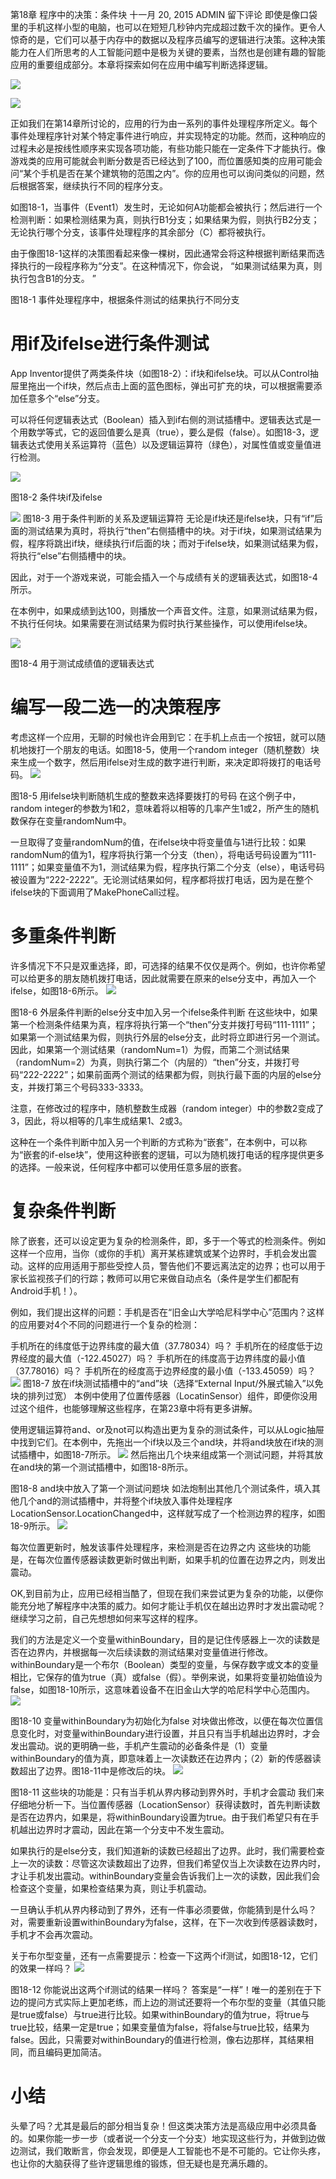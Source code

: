 第18章 程序中的决策：条件块
十一月 20, 2015 ADMIN	留下评论
即使是像口袋里的手机这样小型的电脑，也可以在短短几秒钟内完成超过数千次的操作。更令人惊奇的是，它们可以基于内存中的数据以及程序员编写的逻辑进行决策。这种决策能力在人们所思考的人工智能问题中是极为关键的要素，当然也是创建有趣的智能应用的重要组成部分。本章将探索如何在应用中编写判断选择逻辑。

![](./images/0-7.png)


 ![](./images/1-7.png)
 
正如我们在第14章所讨论的，应用的行为由一系列的事件处理程序所定义。每个事件处理程序针对某个特定事件进行响应，并实现特定的功能。然而，这种响应的过程未必是按线性顺序来实现各项功能，有些功能只能在一定条件下才能执行。像游戏类的应用可能就会判断分数是否已经达到了100，而位置感知类的应用可能会问“某个手机是否在某个建筑物的范围之内”。你的应用也可以询问类似的问题，然后根据答案，继续执行不同的程序分支。

如图18-1，当事件（Event1）发生时，无论如何A功能都会被执行；然后进行一个检测判断：如果检测结果为真，则执行B1分支；如果结果为假，则执行B2分支；无论执行哪个分支，该事件处理程序的其余部分（C）都将被执行。

由于像图18-1这样的决策图看起来像一棵树，因此通常会将这种根据判断结果而选择执行的一段程序称为“分支”。在这种情况下，你会说， “如果测试结果为真，则执行包含B1的分支。 ”

图18-1 事件处理程序中，根据条件测试的结果执行不同分支


# 用if及ifelse进行条件测试

App Inventor提供了两类条件块（如图18-2）：if块和ifelse块。可以从Control抽屉里拖出一个if块，然后点击上面的蓝色图标，弹出可扩充的块，可以根据需要添加任意多个“else”分支。

可以将任何逻辑表达式（Boolean）插入到if右侧的测试插槽中。逻辑表达式是一个用数学等式，它的返回值要么是真（true），要么是假（false）。如图18-3，逻辑表达式使用关系运算符（蓝色）以及逻辑运算符（绿色），对属性值或变量值进行检测。

![](./images/2-5.png)

图18-2 条件块if及ifelse

![](./images/3-5.png)
图18-3 用于条件判断的关系及逻辑运算符
无论是if块还是ifelse块，只有“if”后面的测试结果为真时，将执行“then”右侧插槽中的块。对于if块，如果测试结果为假，程序将跳出if块，继续执行if后面的块；而对于ifelse块，如果测试结果为假，将执行“else”右侧插槽中的块。

因此，对于一个游戏来说，可能会插入一个与成绩有关的逻辑表达式，如图18-4所示。

在本例中，如果成绩到达100，则播放一个声音文件。注意，如果测试结果为假，不执行任何块。如果需要在测试结果为假时执行某些操作，可以使用ifelse块。

![](./images/4-6.png)

图18-4 用于测试成绩值的逻辑表达式
# 编写一段二选一的决策程序

考虑这样一个应用，无聊的时候也许会用到它：在手机上点击一个按钮，就可以随机地拨打一个朋友的电话。如图18-5，使用一个random integer（随机整数）块来生成一个数字，然后用ifelse对生成的数字进行判断，来决定即将拨打的电话号码。
![](./images/5-6.png)

图18-5 用ifelse块判断随机生成的整数来选择要拨打的号码
在这个例子中，random integer的参数为1和2，意味着将以相等的几率产生1或2，所产生的随机数保存在变量randomNum中。

一旦取得了变量randomNum的值，在ifelse块中将变量值与1进行比较：如果randomNum的值为1，程序将执行第一个分支（then），将电话号码设置为“111-1111”；如果变量值不为1，测试结果为假，程序执行第二个分支（else），电话号码被设置为“222-2222”。无论测试结果如何，程序都将拔打电话，因为是在整个ifelse块的下面调用了MakePhoneCall过程。

# 多重条件判断

许多情况下不只是双重选择，即，可选择的结果不仅仅是两个。例如，也许你希望可以给更多的朋友随机拨打电话，因此就需要在原来的else分支中，再加入一个ifelse，如图18-6所示。
![](./images/6-6.png)

图18-6 外层条件判断的else分支中加入另一个ifelse条件判断
在这些块中，如果第一个检测条件结果为真，程序将执行第一个“then”分支并拨打号码“111-1111”；如果第一个测试结果为假，则执行外层的else分支，此时将立即进行另一个测试。因此，如果第一个测试结果（randomNum=1）为假，而第二个测试结果（randomNum=2）为真，则执行第二个（内层的）“then”分支，并拨打号码“222-2222”；如果前面两个测试的结果都为假，则执行最下面的内层的else分支，并拨打第三个号码333-3333。

注意，在修改过的程序中，随机整数生成器（random integer）中的参数2变成了3，因此，将以相等的几率生成结果1、2或3。

这种在一个条件判断中加入另一个判断的方式称为“嵌套”，在本例中，可以称为“嵌套的if-else块”，使用这种嵌套的逻辑，可以为随机拨打电话的程序提供更多的选择。一般来说，任何程序中都可以使用任意多层的嵌套。

# 复杂条件判断

除了嵌套，还可以设定更为复杂的检测条件，即，多于一个等式的检测条件。例如这样一个应用，当你（或你的手机）离开某栋建筑或某个边界时，手机会发出震动。这样的应用适用于那些受控人员，警告他们不要远离法定的边界；也可以用于家长监视孩子们的行踪；教师可以用它来做自动点名（条件是学生们都配有Android手机！）。

例如，我们提出这样的问题：手机是否在“旧金山大学哈尼科学中心”范围内？这样的应用要对4个不同的问题进行一个复杂的检测：

手机所在的纬度低于边界纬度的最大值（37.78034）吗？
手机所在的经度低于边界经度的最大值（-122.45027）吗？
手机所在的纬度高于边界纬度的最小值（37.78016）吗？
手机所在的经度高于边界经度的最小值（-133.45059）吗？
![](./images/7-6.png)
图18-7 放在if块测试插槽中的“and”块（选择“External Input/外展式输入”以免块的排列过宽）
本例中使用了位置传感器（LocatinSensor）组件，即便你没用过这个组件，也能够理解这些程序，在第23章中将有更多讲解。

使用逻辑运算符and、or及not可以构造出更为复杂的测试条件，可以从Logic抽屉中找到它们。在本例中，先拖出一个if块以及三个and块，并将and块放在if块的测试插槽中，如图18-7所示。
![](./images/8-5.png)
然后拖出几个块来组成第一个测试问题，并将其放在and块的第一个测试插槽中，如图18-8所示。


图18-8 and块中放入了第一个测试问题块
如法炮制出其他几个测试条件，填入其他几个and的测试插槽中，并将整个if块放入事件处理程序LocationSensor.LocationChanged中，这样就写成了一个检测边界的程序，如图18-9所示。
![](./images/9-5.png)

每次位置更新时，触发该事件处理程序，来检测是否在边界之内
这些块的功能是，在每次位置传感器读数更新时做出判断，如果手机的位置在边界之内，则发出震动。

OK,到目前为止，应用已经相当酷了，但现在我们来尝试更为复杂的功能，以便你能充分地了解程序中决策的威力。如何才能让手机仅在越出边界时才发出震动呢？继续学习之前，自己先想想如何来写这样的程序。

我们的方法是定义一个变量withinBoundary，目的是记住传感器上一次的读数是否在边界内，并根据每一次后续读数的测试结果对变量值进行修改。withinBoundary是一个布尔（Boolean）类型的变量，与保存数字或文本的变量相比，它保存的值为true（真）或false（假）。举例来说，如果将变量初始值设为false，如图18-10所示，这意味着设备不在旧金山大学的哈尼科学中心范围内。
![](./images/10-5.png)

图18-10 变量withinBoundary为初始化为false
对块做出修改，以便在每次位置信息变化时，对变量withinBoundary进行设置，并且只有当手机越出边界时，才会发出震动。说的更明确一些，手机产生震动的必备条件是（1）变量withinBoundary的值为真，即意味着上一次读数还在边界内；（2）新的传感器读数超出了边界。图18-11中是修改后的块。
![](./images/11-5.png)

图18-11 这些块的功能是：只有当手机从界内移动到界外时，手机才会震动
我们来仔细地分析一下。当位置传感器（LocationSensor）获得读数时，首先判断读数是否在边界内，如果是，将withinBoundary设置为true。由于我们希望只有在手机越出边界时才震动，因此在第一个分支中不发生震动。

如果执行的是else分支，我们知道新的读数已经超出了边界。此时，我们需要检查上一次的读数：尽管这次读数超出了边界，但我们希望仅当上次读数在边界内时，才让手机发出震动。withinBoundary变量会告诉我们上一次的读数，因此我们会检查这个变量，如果检查结果为真，则让手机震动。

一旦确认手机从界内移动到了界外，还有一件事必须要做，你能猜到是什么吗？对，需要重新设置withinBoundary为false，这样，在下一次收到传感器读数时，手机才不会再次震动。

关于布尔型变量，还有一点需要提示：检查一下这两个if测试，如图18-12，它们的效果一样吗？
![](./images/12-5.png)

图18-12 你能说出这两个if测试的结果一样吗？
答案是“一样”！唯一的差别在于下边的提问方式实际上更加老练，而上边的测试还要将一个布尔型的变量（其值只能是true或false）与true进行比较。如果withinBoundary的值为true，将true与true比较，结果一定是true；如果变量值为false，将false与true比较，结果为false。因此，只需要对withinBoundary的值进行检测，像右边那样，其结果相同，而且编码更加简洁。

# 小结

头晕了吗？尤其是最后的部分相当复杂！但这类决策方法是高级应用中必须具备的。如果你能一步一步（或者说一个分支一个分支）地实现这些行为，并做到边做边测试，我们敢断言，你会发现，即便是人工智能也不是不可能的。它让你头疼，也让你的大脑获得了些许逻辑思维的锻炼，但无疑也是充满乐趣的。
